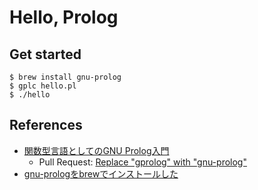 # Hello, Prolog

## Get started

```
$ brew install gnu-prolog
$ gplc hello.pl
$ ./hello
```

## References
* [関数型言語としてのGNU Prolog入門](https://github.com/hsk/docs/tree/master/prolog)
  * Pull Request: [Replace "gprolog" with "gnu-prolog"](https://github.com/hsk/docs/pull/7)
* [gnu-prologをbrewでインストールした](https://qiita.com/liupeijie/items/61bfab89e44b1c64bc9e)
